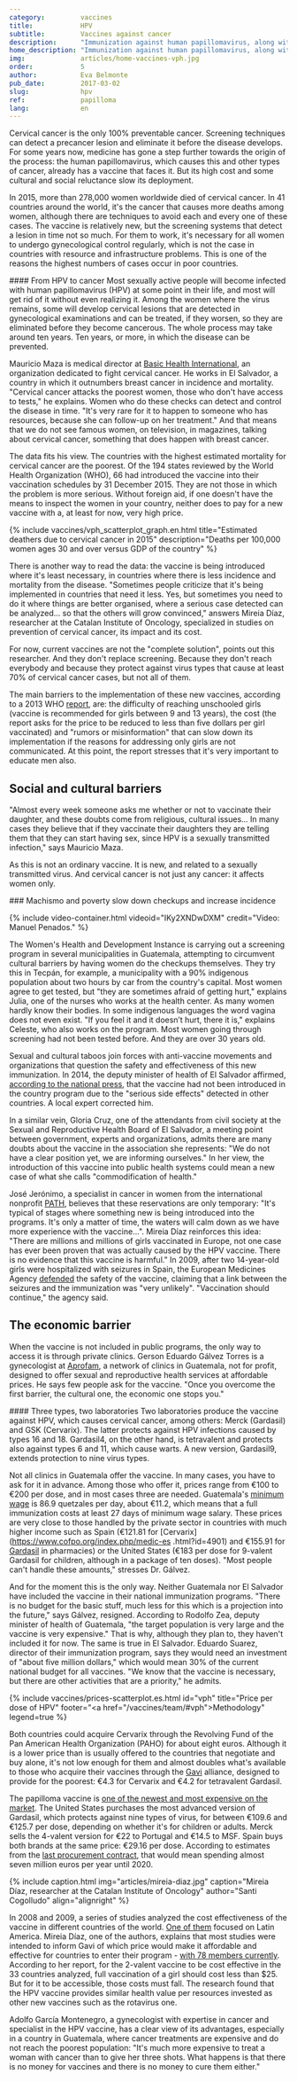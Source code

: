 ```yaml
---
category:         vaccines
title:            HPV
subtitle:         Vaccines against cancer
description:      "Immunization against human papillomavirus, along with screening and pre-cancer treatment, can completely eliminate cervix cancer. Against: the high cost of the vaccine and cultural and social reluctance"
home_description: "Immunization against human papillomavirus, along with screening and pre-cancer treatment, can completely eliminate cervix cancer. Against: the high cost of the vaccine and cultural and social reluctance"
img:              articles/home-vaccines-vph.jpg
order:            5
author:           Eva Belmonte
pub_date:         2017-03-02
slug:             hpv
ref:              papilloma
lang:             en
---
```


<div class="container page-content" markdown="1">
<div class="page-content-container" markdown="1">

Cervical cancer is the only 100% preventable cancer. Screening techniques can detect a precancer lesion and eliminate it before the disease develops. For some years now, medicine has gone a step further towards the origin of the process: the human papillomavirus, which causes this and other types of cancer, already has a vaccine that faces it. But its high cost and some cultural and social reluctance slow its deployment.

In 2015, more than 278,000 women worldwide died of cervical cancer. In 41 countries around the world, it's the cancer that causes more deaths among women, although there are techniques to avoid each and every one of these cases. The vaccine is relatively new, but the screening systems that detect a lesion in time not so much. For them to work, it's necessary for all women to undergo gynecological control regularly, which is not the case in countries with resource and infrastructure problems. This is one of the reasons the highest numbers of cases occur in poor countries.

<div class="container-right" markdown="1">
<div class="panel" markdown="1">
#### From HPV to cancer
Most sexually active people will become infected with human papillomavirus (HPV) at some point in their life, and most will get rid of it without even realizing it. Among the women where the virus remains, some will develop cervical lesions that are detected in gynecological examinations and can be treated, if they worsen, so they are eliminated before they become cancerous. The whole process may take around ten years. Ten years, or more, in which the disease can be prevented.
</div>
</div>

Mauricio Maza is medical director at [Basic Health International](http://www.basichealth.org/), an organization dedicated to fight cervical cancer. He works in El Salvador, a country in which it outnumbers breast cancer in incidence and mortality. "Cervical cancer attacks the poorest women, those who don't have access to tests," he explains. Women who do these checks can detect and control the disease in time. "It's very rare for it to happen to someone who has resources, because she can follow-up on her treatment." And that means that we do not see famous women, on television, in magazines, talking about cervical cancer, something that does happen with breast cancer.

The data fits his view. The countries with the highest estimated mortality for cervical cancer are the poorest. Of the 194 states reviewed by the World Health Organization (WHO), 66 had introduced the vaccine into their vaccination schedules by 31 December 2015. They are not those in which the problem is more serious. Without foreign aid, if one doesn't have the means to inspect the women in your country, neither does to pay for a new vaccine with a, at least for now, very high price.

</div>
{% include vaccines/vph_scatterplot_graph.en.html title="Estimated deathers due to cervical cancer in 2015" description="Deaths per 100,000 women ages 30 and over versus GDP of the country" %}
<div class="page-content-container" markdown="1">

There is another way to read the data: the vaccine is being introduced where it's least necessary, in countries where there is less incidence and mortality from the disease. "Sometimes people criticize that it's being implemented in countries that need it less. Yes, but sometimes you need to do it where things are better organised, where a serious case detected can be analyzed... so that the others will grow convinced," answers Mireia Díaz, researcher at the Catalan Institute of Oncology, specialized in studies on prevention of cervical cancer, its impact and its cost.

For now, current vaccines are not the "complete solution", points out this researcher. And they don't replace screening. Because they don't reach everybody and because they protect against virus types that cause at least 70% of cervical cancer cases, but not all of them.

The main barriers to the implementation of these new vaccines, according to a 2013 WHO [report](http://apps.who.int/iris/bitstream/10665/85344/1/9789275317471_spa.pdf?ua=1), are: the difficulty of reaching unschooled girls (vaccine is recommended for girls between 9 and 13 years), the cost (the report asks for the price to be reduced to less than five dollars per girl vaccinated) and "rumors or misinformation" that can slow down its implementation if the reasons for addressing only girls are not communicated. At this point, the report stresses that it's very important to educate men also.

## Social and cultural barriers

"Almost every week someone asks me whether or not to vaccinate their daughter, and these doubts come from religious, cultural issues... In many cases they believe that if they vaccinate their daughters they are telling them that they can start having sex, since HPV is a sexually transmitted infection," says Mauricio Maza.

As this is not an ordinary vaccine. It is new, and related to a sexually transmitted virus. And cervical cancer is not just any cancer: it affects women only.

<div class="panel" markdown="1">
### Machismo and poverty slow down checkups and increase incidence

{% include video-container.html videoid="IKy2XNDwDXM" credit="Video: Manuel Penados." %}
</div>

The Women's Health and Development Instance is carrying out a screening program in several municipalities in Guatemala,  attempting to circumvent cultural barriers by having women do the checkups themselves. They try this in Tecpán, for example, a municipality with a 90% indigenous population about two hours by car from the country's capital. Most women agree to get tested, but "they are sometimes afraid of getting hurt," explains Julia, one of the nurses who works at the health center. As many women hardly know their bodies. In some indigenous languages the word vagina does not even exist. "If you feel it and it doesn’t hurt, there it is," explains Celeste, who also works on the program. Most women going through screening had not been tested before. And they are over 30 years old.

Sexual and cultural taboos join forces with anti-vaccine movements and organizations that question the safety and effectiveness of this new immunization. In 2014, the deputy minister of health of El Salvador affirmed, [according to the national press](http://www.elsalvador.com/articulo/nacional/infectologo-contradice-viceministro-por-vacuna-49644), that the vaccine had not been introduced in the country program due to the "serious side effects" detected in other countries. A local expert corrected him.

In a similar vein, Gloria Cruz, one of the attendants from civil society at the Sexual and Reproductive Health Board of El Salvador, a meeting point between government, experts and organizations, admits there are many doubts about the vaccine in the association she represents: "We do not have a clear position yet, we are informing ourselves." In her view, the introduction of this vaccine into public health systems could mean a new case of what she calls "commodification of health."

José Jerónimo, a specialist in cancer in women from the international nonprofit [PATH](http://www.path.org/), believes that these reservations are only temporary: "It's typical of stages where something new is being introduced into the programs. It's only a matter of time, the waters will calm down as we have more experience with the vaccine...". Mireia Díaz reinforces this idea: "There are millions and millions of girls vaccinated in Europe, not one case has ever been proven that was actually caused by the HPV vaccine. There is no evidence that this vaccine is harmful." In 2009, after two 14-year-old girls were hospitalized with seizures in Spain, the European Medicines Agency [defended](http://sociedad.elpais.com/sociedad/2009/02/19/actualidad/1234998010_850215.html) the safety of the vaccine, claiming that a link between the seizures and the immunization was "very unlikely". "Vaccination should continue," the agency said.

## The economic barrier

When the vaccine is not included in public programs, the only way to access it is through private clinics. Gerson Eduardo Gálvez Torres is a gynecologist at [Aprofam](http://www.aprofam.org.gt/nosotros/quienes-somos/), a network of clinics in Guatemala, not for profit, designed to offer sexual and reproductive health services at affordable prices. He says few people ask for the vaccine. "Once you overcome the first barrier, the cultural one, the economic one stops you."

<div class="container-right" markdown="1">
<div class="panel" markdown="1">
#### Three types, two laboratories
Two laboratories produce the vaccine against HPV, which causes cervical cancer, among others: Merck (Gardasil) and GSK (Cervarix). The latter protects against HPV infections caused by types 16 and 18. Gardasil4, on the other hand, is tetravalent and protects also against types 6 and 11, which cause warts. A new version, Gardasil9, extends protection to nine virus types.
</div>
</div>

Not all clinics in Guatemala offer the vaccine. In many cases, you have to ask for it in advance. Among those who offer it, prices range from €100 to €200 per dose, and in most cases three are needed. Guatemala's [minimum wage](https://twitter.com/ajvicente_pl/status/814796470763323392) is 86.9 quetzales per day, about €11.2, which means that a full immunization costs at least 27 days of minimum wage salary. These prices are very close to those handled by the private sector in countries with much higher income such as Spain (€121.81 for [Cervarix](https://www.cofpo.org/index.php/medic-es .html?id=4901) and €155.91 for [Gardasil](https://www.cofpo.org/index.php/medic-es.html?id=10740) in pharmacies) or the United States (€183 per dose for 9-valent Gardasil for children, although in a package of ten doses). "Most people can't handle these amounts," stresses Dr. Gálvez.

And for the moment this is the only way. Neither Guatemala nor El Salvador have included the vaccine in their national immunization programs. "There is no budget for the basic stuff, much less for this which is a projection into the future," says Gálvez, resigned. According to Rodolfo Zea, deputy minister of health of Guatemala, "the target population is very large and the vaccine is very expensive." That is why, although they plan to, they haven't included it for now. The same is true in El Salvador. Eduardo Suarez, director of their immunization program, says they would need an investment of "about five million dollars," which would mean 30% of the current national budget for all vaccines. "We know that the vaccine is necessary, but there are other activities that are a priority," he admits.

{% include vaccines/prices-scatterplot.es.html id="vph" title="Price per dose of HPV" footer="<a href=\"/vaccines/team/#vph\">Methodology</a>" legend=true %}

Both countries could acquire Cervarix through the Revolving Fund of the Pan American Health Organization (PAHO) for about eight euros. Although it is a lower price than is usually offered to the countries that negotiate and buy alone, it's not low enough for them and almost doubles what's available to those who acquire their vaccines through the [Gavi](/vaccines/prices/#joint-purchasing-systems) alliance, designed to provide for the poorest: €4.3 for Cervarix and €4.2 for tetravalent Gardasil.

The papilloma vaccine is [one of the newest and most expensive on the market](/vaccines/prices/#brand-new-and-expensive). The United States purchases the most advanced version of Gardasil, which protects against nine types of virus, for between €109.6 and €125.7 per dose, depending on whether it's for children or adults. Merck sells the 4-valent version for €22  to Portugal and €14.5 to MSF. Spain buys both brands at the same price: €29.16 per dose. According to estimates from the [last procurement contract](https://contrataciondelestado.es/wps/wcm/connect/60ce9965-4f09-4515-baa7-1b6daaeeebf4/DOC20170224120923Adj201604AM0001.pdf?MOD=AJPERES), that would mean spending almost seven million euros per year until 2020.

{% include caption.html img="articles/mireia-diaz.jpg" caption="Mireia Díaz, researcher at the Catalan Institute of Oncology" author="Santi Cogolludo" align="alignright" %}

In 2008 and 2009, a series of studies analyzed the cost effectiveness of the vaccine in different countries of the world. [One of them](https://www.clinicalkey.com/#!/content/playContent/1-s2.0-S0264410X08006737?returnurl=http:%2F%2Flinkinghub.elsevier.com%2Fretrieve%2Fpii%2FS0264410X08006737%3Fshowall%3Dtrue&referrer=) focused on Latin America. Mireia Díaz, one of the authors, explains that most studies were intended to inform Gavi of which price would make it affordable and effective for countries to enter their program - [with 78 members currently](http://www.gavi.org/country/). According to her report, for the 2-valent vaccine to be cost effective in the 33 countries analyzed, full vaccination of a girl should cost less than $25. But for it to be accessible, those costs must fall. The research found that the HPV vaccine provides similar health value per resources invested as other new vaccines such as the rotavirus one.

Adolfo García Montenegro, a gynecologist with expertise in cancer and specialist in the HPV vaccine, has a clear view of its advantages, especially in a country in Guatemala, where cancer treatments are expensive and do not reach the poorest population: "It's much more expensive to treat a woman with cancer than to give her three shots. What happens is that there is no money for vaccines and there is no money to cure them either."

  </div>
</div>